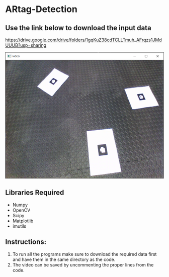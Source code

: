 # ARtag-Detection

## Use the link below to download the input data
https://drive.google.com/drive/folders/1gqKuZ38cdTCLLTmuh_AFrqzs1JMdUUUB?usp=sharing


![](Output/Multiple%20Tags%20Input.png)




## Libraries Required
* Numpy
* OpenCV
* Scipy
* Matplotlib
* imutils

## Instructions:
1) To run all the programs make sure to download the required data first and have them in the same directory as the code.
2) The video can be saved by uncommenting the proper lines from the code.
